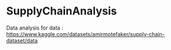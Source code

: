 # SupplyChainAnalysis
Data analysis for data : https://www.kaggle.com/datasets/amirmotefaker/supply-chain-dataset/data
